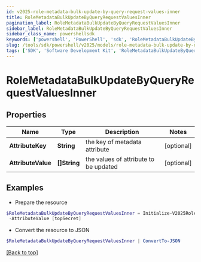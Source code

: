 ```yaml
---
id: v2025-role-metadata-bulk-update-by-query-request-values-inner
title: RoleMetadataBulkUpdateByQueryRequestValuesInner
pagination_label: RoleMetadataBulkUpdateByQueryRequestValuesInner
sidebar_label: RoleMetadataBulkUpdateByQueryRequestValuesInner
sidebar_class_name: powershellsdk
keywords: ['powershell', 'PowerShell', 'sdk', 'RoleMetadataBulkUpdateByQueryRequestValuesInner', 'V2025RoleMetadataBulkUpdateByQueryRequestValuesInner'] 
slug: /tools/sdk/powershell/v2025/models/role-metadata-bulk-update-by-query-request-values-inner
tags: ['SDK', 'Software Development Kit', 'RoleMetadataBulkUpdateByQueryRequestValuesInner', 'V2025RoleMetadataBulkUpdateByQueryRequestValuesInner']
---
```



# RoleMetadataBulkUpdateByQueryRequestValuesInner

## Properties

Name | Type | Description | Notes
------------ | ------------- | ------------- | -------------
**AttributeKey** | **String** | the key of metadata attribute | [optional] 
**AttributeValue** | **[]String** | the values of attribute to be updated | [optional] 

## Examples

- Prepare the resource
```powershell
$RoleMetadataBulkUpdateByQueryRequestValuesInner = Initialize-V2025RoleMetadataBulkUpdateByQueryRequestValuesInner  -AttributeKey iscFederalClassifications `
 -AttributeValue [topSecret]
```

- Convert the resource to JSON
```powershell
$RoleMetadataBulkUpdateByQueryRequestValuesInner | ConvertTo-JSON
```


[[Back to top]](#) 

